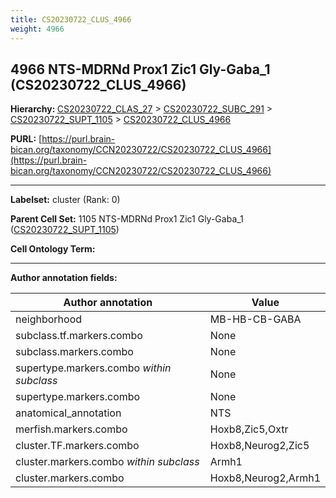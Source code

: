 ```yaml
---
title: CS20230722_CLUS_4966
weight: 4966
---
```

## 4966 NTS-MDRNd Prox1 Zic1 Gly-Gaba_1 (CS20230722_CLUS_4966)
<b>Hierarchy: </b>
[CS20230722_CLAS_27](../CS20230722_CLAS_27) >
[CS20230722_SUBC_291](../CS20230722_SUBC_291) >
[CS20230722_SUPT_1105](../CS20230722_SUPT_1105) >
[CS20230722_CLUS_4966](../CS20230722_CLUS_4966)

**PURL:** [https://purl.brain-bican.org/taxonomy/CCN20230722/CS20230722_CLUS_4966](https://purl.brain-bican.org/taxonomy/CCN20230722/CS20230722_CLUS_4966)

---


**Labelset:** cluster (Rank: 0)

**Parent Cell Set:** 1105 NTS-MDRNd Prox1 Zic1 Gly-Gaba_1 ([CS20230722_SUPT_1105](../CS20230722_SUPT_1105))



**Cell Ontology Term:** 

[MARKER GENES.]: #


---

[TRANSFERRED ANNOTATIONS.]: #


[AUTHOR ANNOTATION FIELDS.]: #


**Author annotation fields:**

| Author annotation | Value |
|-------------------|-------|
|neighborhood|MB-HB-CB-GABA|
|subclass.tf.markers.combo|None|
|subclass.markers.combo|None|
|supertype.markers.combo _within subclass_|None|
|supertype.markers.combo|None|
|anatomical_annotation|NTS|
|merfish.markers.combo|Hoxb8,Zic5,Oxtr|
|cluster.TF.markers.combo|Hoxb8,Neurog2,Zic5|
|cluster.markers.combo _within subclass_|Armh1|
|cluster.markers.combo|Hoxb8,Neurog2,Armh1|
